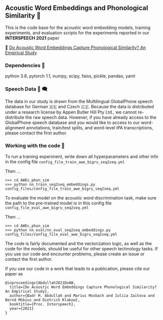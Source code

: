 ## Acoustic Word Embeddings and Phonological Similarity :tea:

This is the code base for the acoustic word embedding models, training experiments, and evaluation scripts for the experiments reported in our **INTERSPEECH 2021** paper 

:pencil: [Do Acoustic Word Embeddings Capture Phonological Similarity? An Empirical Study](https://arxiv.org/pdf/2106.08686.pdf)

<!-- To cite the paper

```
@inproceedings{Abdullah2021DoAW,
  title={Do Acoustic Word Embeddings Capture Phonological Similarity? An Empirical Study},
  author={Badr M. Abdullah and Marius Mosbach and Iuliia Zaitova and Bernd Möbius and Dietrich Klakow},
  booktitle={Proc. Interspeech},
  year={2021}
}
``` -->

### Dependencies :dna:

python 3.8, pytorch 1.1, numpy, scipy, faiss, pickle, pandas, yaml


### Speech Data :speech_balloon: :left_speech_bubble:
The data in our study is drawn from the Multilingual GlobalPhone speech database for  German :de: and  Czech :czech_republic:. Because the data is distributed under a research license by Appen Butler Hill Pty Ltd., we cannot re-distribute the raw speech data. However, if you have already access to the GlobalPhone speech database and you would like to access to our word-alignment annotations, train/test splits, and word-level IPA transcriptions, please contact the first author. 


### Working with the code :snake:
To run a training experiment, write down all hyperparameters and other info in the config file ```config_file_train_awe_bigru_seq2seq.yml```

Then ...

```
>>> cd AWEs_phon_sim
>>> python nn_train_seq2seq_embeddings.py config_files/config_file_train_awe_bigru_seq2seq.yml
```

To evaluate the model on the acoustic word discrimination task, make sure the path to the pre-trained model is in this config file ```config_file_eval_awe_bigru_seq2seq.yml```

Then ...


```
>>> cd AWEs_phon_sim
>>> python nn_eval/nn_eval_seq2seq_embeddings.py config_files/config_file_eval_awe_bigru_seq2seq.yml
```

The code is fairly documented and the vectorization logic, as well as the code for the models, should be useful for other speech technology tasks. If you use our code and encounter problems, please create an issue or contact the first author. 


If you use our code in a work that leads to a publication, please cite our paper as 

```
@inproceedings{Abdullah2021DoAW,
  title={Do Acoustic Word Embeddings Capture Phonological Similarity? An Empirical Study},
  author={Badr M. Abdullah and Marius Mosbach and Iuliia Zaitova and Bernd Möbius and Dietrich Klakow},
  booktitle={Proc. Interspeech},
  year={2021}
}
```